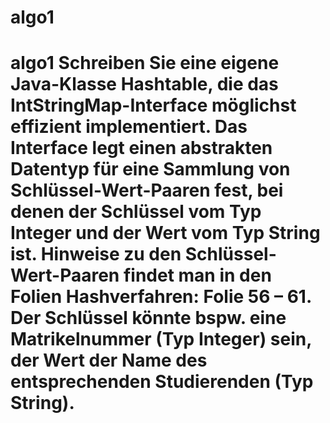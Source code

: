 # algo1

# algo1 Schreiben Sie eine eigene Java-Klasse Hashtable, die das IntStringMap-Interface möglichst effizient implementiert. Das Interface legt einen abstrakten Datentyp für eine Sammlung von Schlüssel-Wert-Paaren fest, bei denen der Schlüssel vom Typ Integer und der Wert vom Typ String ist. Hinweise zu den Schlüssel-Wert-Paaren findet man in den Folien Hashverfahren: Folie 56 – 61. Der Schlüssel könnte bspw. eine Matrikelnummer (Typ Integer) sein, der Wert der Name des entsprechenden Studierenden (Typ String).
